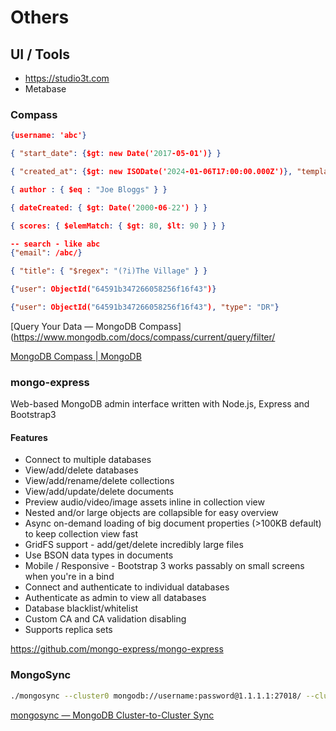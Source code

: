 # Others

## UI / Tools

- https://studio3t.com
- Metabase

### Compass

```json
{username: 'abc'}

{ "start_date": {$gt: new Date('2017-05-01')} }

{ "created_at": {$gt: new ISODate('2024-01-06T17:00:00.000Z')}, "template": ObjectId('654e026678a908f1ce241df1') }

{ author : { $eq : "Joe Bloggs" } }

{ dateCreated: { $gt: Date('2000-06-22') } }

{ scores: { $elemMatch: { $gt: 80, $lt: 90 } } }

-- search - like abc
{"email": /abc/}

{ "title": { "$regex": "(?i)The Village" } }

{"user": ObjectId("64591b347266058256f16f43")}

{"user": ObjectId("64591b347266058256f16f43"), "type": "DR"}
```

[Query Your Data — MongoDB Compass](https://www.mongodb.com/docs/compass/current/query/filter/

[MongoDB Compass | MongoDB](https://www.mongodb.com/products/compass)

### mongo-express

Web-based MongoDB admin interface written with Node.js, Express and Bootstrap3

#### Features

- Connect to multiple databases
- View/add/delete databases
- View/add/rename/delete collections
- View/add/update/delete documents
- Preview audio/video/image assets inline in collection view
- Nested and/or large objects are collapsible for easy overview
- Async on-demand loading of big document properties (>100KB default) to keep collection view fast
- GridFS support - add/get/delete incredibly large files
- Use BSON data types in documents
- Mobile / Responsive - Bootstrap 3 works passably on small screens when you're in a bind
- Connect and authenticate to individual databases
- Authenticate as admin to view all databases
- Database blacklist/whitelist
- Custom CA and CA validation disabling
- Supports replica sets

https://github.com/mongo-express/mongo-express

### MongoSync

```bash
./mongosync --cluster0 mongodb://username:password@1.1.1.1:27018/ --cluster1 mongodb+srv://username:password@cluster0.abc.mongodb.net/
```

[mongosync — MongoDB Cluster-to-Cluster Sync](https://www.mongodb.com/docs/cluster-to-cluster-sync/current/reference/mongosync/)
